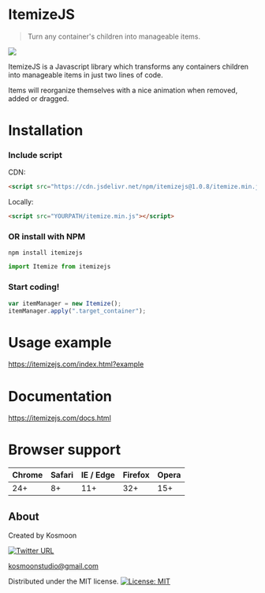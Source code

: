 # ItemizeJS

> Turn any container's children into manageable items.

[<img src="https://img.shields.io/badge/npm-1.0.8-blue.svg">](https://www.npmjs.com/package/itemizejs)

ItemizeJS is a Javascript library which transforms any containers children into manageable items in just two lines of code.

Items will reorganize themselves with a nice animation when removed, added or dragged.

# Installation

### Include script

CDN:

```html
<script src="https://cdn.jsdelivr.net/npm/itemizejs@1.0.8/itemize.min.js"></script>
```

Locally:

```html
<script src="YOURPATH/itemize.min.js"></script>
```

### OR install with NPM

```
npm install itemizejs
```

```javascript
import Itemize from itemizejs
```

### Start coding!

```javascript
var itemManager = new Itemize();
itemManager.apply(".target_container");
```

# Usage example

https://itemizejs.com/index.html?example

# Documentation

https://itemizejs.com/docs.html

# Browser support

| Chrome | Safari | IE / Edge | Firefox | Opera |
| ------ | ------ | --------- | ------- | ----- |
| 24+    | 8+     | 11+       | 32+     | 15+   |

## About

Created by Kosmoon

[<img alt="Twitter URL" src="https://img.shields.io/twitter/url/https/kosmoondev.svg?label=kosmoondev&style=social">](https://twitter.com/KosmoonDev)

kosmoonstudio@gmail.com

Distributed under the MIT license. [![License: MIT](https://img.shields.io/badge/License-MIT-yellow.svg)](https://opensource.org/licenses/MIT)
